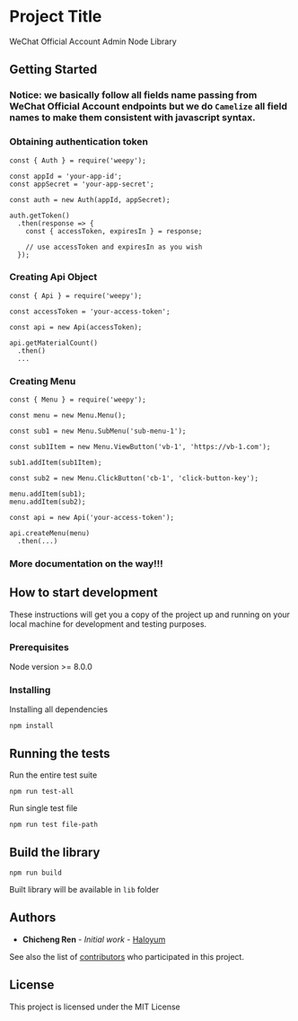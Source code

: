 # Project Title

WeChat Official Account Admin Node Library

## Getting Started

### Notice: we basically follow all fields name passing from WeChat Official Account endpoints but we do `Camelize` all field names to make them consistent with javascript syntax.

### Obtaining authentication token

```
const { Auth } = require('weepy');

const appId = 'your-app-id';
const appSecret = 'your-app-secret';

const auth = new Auth(appId, appSecret);

auth.getToken()
  .then(response => {
    const { accessToken, expiresIn } = response;

    // use accessToken and expiresIn as you wish
  });
```

### Creating Api Object

```
const { Api } = require('weepy');

const accessToken = 'your-access-token';

const api = new Api(accessToken);

api.getMaterialCount()
  .then()
  ...
```

### Creating Menu

```
const { Menu } = require('weepy');

const menu = new Menu.Menu();

const sub1 = new Menu.SubMenu('sub-menu-1');

const sub1Item = new Menu.ViewButton('vb-1', 'https://vb-1.com');

sub1.addItem(sub1Item);

const sub2 = new Menu.ClickButton('cb-1', 'click-button-key');

menu.addItem(sub1);
menu.addItem(sub2);

const api = new Api('your-access-token');

api.createMenu(menu)
  .then(...)

```

### More documentation on the way!!!

## How to start development

These instructions will get you a copy of the project up and running on your local machine for development and testing purposes.

### Prerequisites

Node version >= 8.0.0


### Installing

Installing all dependencies

```
npm install
```


## Running the tests

Run the entire test suite

```
npm run test-all
```

Run single test file

```
npm run test file-path
```

## Build the library

```
npm run build
```

Built library will be available in `lib` folder

## Authors

* **Chicheng Ren** - *Initial work* - [Haloyum](https://github.com/Haloyum)

See also the list of [contributors](https://github.com/Haloyum/weepy/contributors) who participated in this project.

## License

This project is licensed under the MIT License

